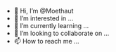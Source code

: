 - 👋 Hi, I’m @Moethaut
- 👀 I’m interested in ...
- 🌱 I’m currently learning ...
- 💞️ I’m looking to collaborate on ...
- 📫 How to reach me ...

<!---
Moethaut/Moethaut is a ✨ special ✨ repository because its `README.md` (this file) appears on your GitHub profile.
You can click the Preview link to take a look at your changes.
--->
